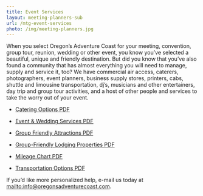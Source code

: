 ```yaml
---
title: Event Services
layout: meeting-planners-sub
url: /mtg-event-services
photo: /img/meeting-planners.jpg
---
```

When you select Oregon’s Adventure Coast for your meeting, convention, group tour, reunion, wedding or other event, you know you’ve selected a beautiful, unique and friendly destination. But did you know that you’ve also found a community that has almost everything you will need to manage, supply and service it, too? We have commercial air access, caterers, photographers, event planners, business supply stores, printers, cabs, shuttle and limousine transportation, dj’s, musicians and other entertainers, day trip and group tour activities, and a host of other people and services to take the worry out of your event.

* [Catering Options PDF](/img/catering-options-2018.pdf)

* [Event & Wedding Services PDF](/img/services-2018.pdf)

* [Group Friendly Attractions PDF](/img/group-attractions-2018.pdf)

* [Group-Friendly Lodging Properties PDF](/img/group-hotels-2018.pdf)

* [Mileage Chart PDF](/img/mileage-chart.pdf)

* [Transportation Options PDF](/img/transportation-options.pdf)

If you’d like more personalized help, e-mail us today at <mailto:info@oregonsadventurecoast.com>.
